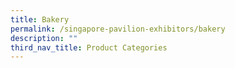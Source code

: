 ```yaml
---
title: Bakery
permalink: /singapore-pavilion-exhibitors/bakery
description: ""
third_nav_title: Product Categories
---
```




